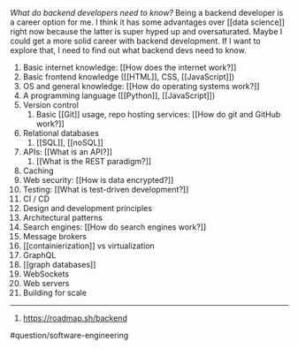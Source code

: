 *What do backend developers need to know?* Being a backend developer is a career option for me. I think it has some advantages over [[data science]] right now because the latter is super hyped up and oversaturated. Maybe I could get a more solid career with backend development. If I want to explore that, I need to find out what backend devs need to know. 

1. Basic internet knowledge: [[How does the internet work?]]
2. Basic frontend knowledge ([[HTML]], CSS, [[JavaScript]])
3. OS and general knowledge: [[How do operating systems work?]]
4. A programming language ([[Python]], [[JavaScript]])
5. Version control
	1. Basic [[Git]] usage, repo hosting services: [[How do git and GitHub work?]]
6. Relational databases
	1. [[SQL]], [[noSQL]]
7. APIs: [[What is an API?]]
	1. [[What is the REST paradigm?]]
8. Caching
9. Web security: [[How is data encrypted?]]
10. Testing: [[What is test-driven development?]]
11. CI / CD
12. Design and development principles
13. Architectural patterns
14. Search engines: [[How do search engines work?]]
15. Message brokers
16. [[containierization]] vs virtualization 
17. GraphQL
18. [[graph databases]] 
19. WebSockets
20. Web servers
21. Building for scale

---
1. https://roadmap.sh/backend

#question/software-engineering
